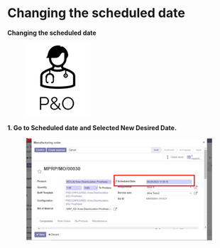 # Changing the scheduled date

**Changing the scheduled date**

<figure><img src="../../../.gitbook/assets/image (24).png" alt=""><figcaption></figcaption></figure>

**1. Go to Scheduled date and Selected New Desired Date.**

<figure><img src="../../../.gitbook/assets/image (25).png" alt=""><figcaption></figcaption></figure>

